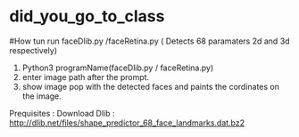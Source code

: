 # did_you_go_to_class

#How tun run faceDlib.py /faceRetina.py ( Detects 68 paramaters 2d and 3d respectively)
1. Python3 programName(faceDlib.py / faceRetina.py)
2. enter image path after the prompt.
3. show image pop with the detected faces and paints the cordinates on the image.

Prequisites :
Download Dlib : http://dlib.net/files/shape_predictor_68_face_landmarks.dat.bz2